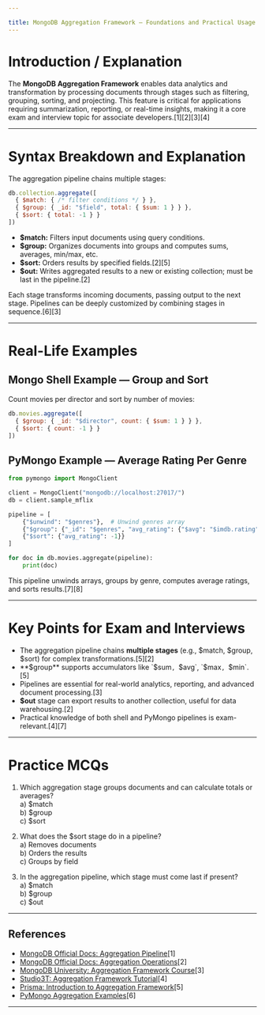 ```yaml
---

title: MongoDB Aggregation Framework — Foundations and Practical Usage
---
```


# Introduction / Explanation

The **MongoDB Aggregation Framework** enables data analytics and transformation by processing documents through stages such as filtering, grouping, sorting, and projecting. This feature is critical for applications requiring summarization, reporting, or real-time insights, making it a core exam and interview topic for associate developers.[1][2][3][4]

***

# Syntax Breakdown and Explanation

The aggregation pipeline chains multiple stages:

```javascript
db.collection.aggregate([
  { $match: { /* filter conditions */ } },
  { $group: { _id: "$field", total: { $sum: 1 } } },
  { $sort: { total: -1 } }
])
```

- **$match:** Filters input documents using query conditions.
- **$group:** Organizes documents into groups and computes sums, averages, min/max, etc.
- **$sort:** Orders results by specified fields.[2][5]
- **$out:** Writes aggregated results to a new or existing collection; must be last in the pipeline.[2]

Each stage transforms incoming documents, passing output to the next stage. Pipelines can be deeply customized by combining stages in sequence.[6][3]

***

# Real-Life Examples

## Mongo Shell Example — Group and Sort

Count movies per director and sort by number of movies:

```javascript
db.movies.aggregate([
  { $group: { _id: "$director", count: { $sum: 1 } } },
  { $sort: { count: -1 } }
])
```

## PyMongo Example — Average Rating Per Genre

```python
from pymongo import MongoClient

client = MongoClient("mongodb://localhost:27017/")
db = client.sample_mflix

pipeline = [
    {"$unwind": "$genres"},  # Unwind genres array
    {"$group": {"_id": "$genres", "avg_rating": {"$avg": "$imdb.rating"}}},
    {"$sort": {"avg_rating": -1}}
]

for doc in db.movies.aggregate(pipeline):
    print(doc)
```
This pipeline unwinds arrays, groups by genre, computes average ratings, and sorts results.[7][8]

***

# Key Points for Exam and Interviews

- The aggregation pipeline chains **multiple stages** (e.g., $match, $group, $sort) for complex transformations.[5][2]
- **$group** supports accumulators like `$sum`, `$avg`, `$max`, `$min`.[5]
- Pipelines are essential for real-world analytics, reporting, and advanced document processing.[3]
- **$out** stage can export results to another collection, useful for data warehousing.[2]
- Practical knowledge of both shell and PyMongo pipelines is exam-relevant.[4][7]

***

# Practice MCQs

1. Which aggregation stage groups documents and can calculate totals or averages?  
   a) $match  
   b) $group  
   c) $sort  

2. What does the $sort stage do in a pipeline?  
   a) Removes documents  
   b) Orders the results  
   c) Groups by field  

3. In the aggregation pipeline, which stage must come last if present?  
   a) $match  
   b) $group  
   c) $out  

***

## References

- [MongoDB Official Docs: Aggregation Pipeline](https://www.mongodb.com/docs/manual/core/aggregation-pipeline/)[1]
- [MongoDB Official Docs: Aggregation Operations](https://www.mongodb.com/docs/manual/aggregation/)[2]
- [MongoDB University: Aggregation Framework Course](https://learn.mongodb.com/courses/mongodb-aggregation)[3]
- [Studio3T: Aggregation Framework Tutorial](https://studio3t.com/knowledge-base/articles/mongodb-aggregation-framework/)[4]
- [Prisma: Introduction to Aggregation Framework](https://www.prisma.io/dataguide/mongodb/mongodb-aggregation-framework)[5]
- [PyMongo Aggregation Examples](https://pymongo.readthedocs.io/en/stable/examples/aggregation.html)[6]

***

